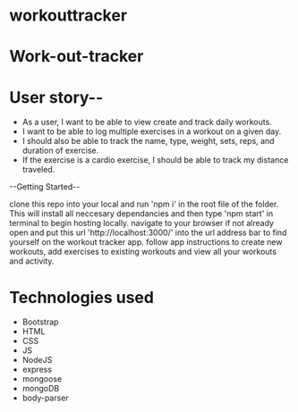 # workouttracker

# Work-out-tracker

# User story--

* As a user, I want to be able to view create and track daily workouts. 
* I want to be able to log multiple exercises in a workout on a given day. 
* I should also be able to track the name, type, weight, sets, reps, and duration of exercise. 
* If the exercise is a cardio exercise, I should be able to track my distance traveled.

--Getting Started--

clone this repo into your local and run 'npm i' in the root file of the folder. This will install all neccesary dependancies and then type 'npm start' in terminal to begin hosting locally. navigate to your browser if not already open and put this url 'http://localhost:3000/' into the url address bar to find yourself on the workout tracker app. follow app instructions to create new workouts, add exercises to existing workouts and view all your workouts and activity.

# Technologies used

* Bootstrap 
* HTML 
* CSS 
* JS  
* NodeJS 
* express
* mongoose
* mongoDB
* body-parser 
